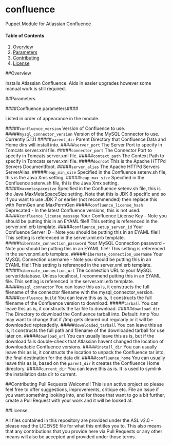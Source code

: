 # confluence
Puppet Module for Atlassian Confluence

#### Table of Contents

1. [Overview](#overview)
2. [Parameters](#parameters)
3. [Contributing](#contributing)
4. [License](#license)

##Overview

Installs Atlassian Confluence. Aids in easier upgrades however some
manual work is still required.

##Parameters

####Confluence parameters####

Listed in order of appearance in the module.

#####`confluence_version`
Version of Confluence to use.
#####`mysql_connector_version`
Version of the MySQL Connector to use. Currently 5.1.11
#####`parent_dir`
Parent Directory that Confluence Data and Home dirs will install into.
#####`server_port` 
The Server Port to specify in Tomcats server.xml file.
#####`connector_port`
The Connector Port to specify in Tomcats server.xml file.
#####`context_path`
The Context Path to specify in Tomcats server.xml file.
#####`docroot`
This is the Apache HTTPd Servers DocumentRoot.
#####`server_alias`
The Apache HTTPd Servers ServerAlias.
#####`heap_min_size`
Specified in the Confluence setenv.sh file, this is the Java Xms setting.
#####`heap_max_size`
Specified in the Confluence setenv.sh file, thi is the Java Xmx setting.
#####`maxmetaspacesize`
Specified in the Confluence setenv.sh file, this is the Java MaxMetaSpaceSize 
setting. Note that this is JDK 8 specific and so if you want to use JDK 7 or 
earlier (not recommended) then replace this with PermGen and MaxPermGen
#####`confluence_license_hash`
Deprecated - In the latest Confluence versions, this is not used.
#####`confluence_license_message`
Your Confluence License Key - Note you should be putting this in an EYAML
file!! This setting is referenced in the server.xml.erb template.
#####`confluence_setup_server_id`
Your Confluence Server ID - Note you should be putting this in an EYAML
file!! This setting is referenced in the server.xml.erb template.
#####`hibernate_connection_password`
Your MySQL Connection password - Note you should be putting this in an EYAML
file!! This setting is referenced in the server.xml.erb template.
#####`hibernate_connection_username`
Your MySQL Connection username - Note you should be putting this in an EYAML
file!! This setting is referenced in the server.xml.erb template.
#####`hibernate_connection_url`
The connection URL to your MySQL server/database. Unless localhost, I
recommend putting this in an EYAML file. This setting is referenced in the server.xml.erb template.
#####`mysql_connector`
You can leave this as is, it constructs the full filename of the connector
filename with the mysql_connector_version.
#####`confluence_build`
You can leave this as is, it constructs the full filename of the Confluence
version to download.
#####`tarball`
You can leave this as is, it constructs the tar file to download.
#####`download_dir`
The Directory to download the Confluence tarball into. Default: /tmp
You may want to change that if /tmp gets cleared out regularly or it
will be downloaded repteadedly.
#####`downloaded_tarball`
You can leave this as is, it constructs the full path and filename of the
downloaded tarball for use later on.
#####`download_url`
You can usually leave this as is, but if the download fails double-check that
Atlassian havent changed the location of downloadable Confluence versions.
#####`install_dir`
You can usually leave this as is, it constructs the location to unpack the 
Confluence tar into, the final destination for the data dir.
#####`confluence_home`
You can usually leave this as is, based on the `parent_dir` it creates the 
Confluence Home directory.
#####`current_dir`
You can leave this as is. It is used to symlink the installation data dir to current.

##Contributing
Pull Requests Welcome!!
This is an active project so please feel free to offer suggestions, improvements, critique etc. File an Issue if you want something looking into, and for those
that want to go a bit further, create a Pull Request with your work and it will
be looked at.

##License

All files contained in this repository are provided under the ASL v2.0 - please read the LICENSE file for what this entitles you to. This also means that any contributions that you provide here via Pull Requests or any other means will also be accepted and provided under those terms.


